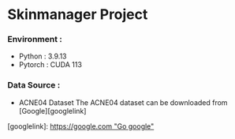 # Skinmanager Project

### Environment : 
- Python : 3.9.13
- Pytorch : CUDA 113

### Data Source :
- ACNE04 Dataset
The ACNE04 dataset can be downloaded from [Google][googlelink]

[googlelink]: [https://google.com "Go google"](https://drive.google.com/drive/folders/18yJcHXhzOv7H89t-Lda6phheAicLqMuZ)
